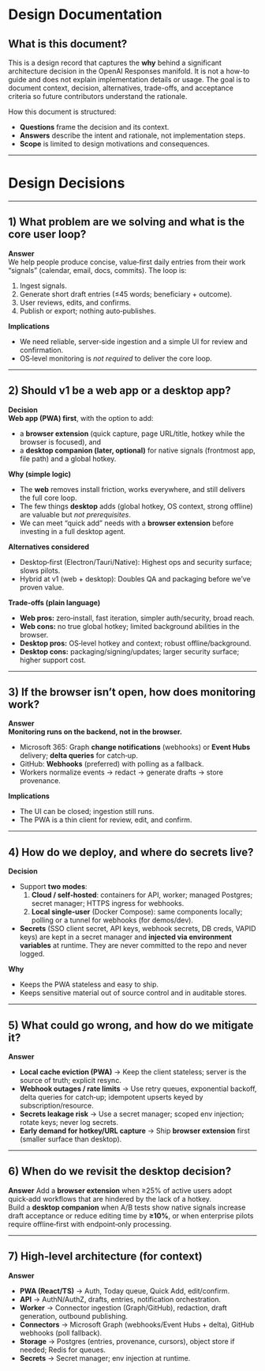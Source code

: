 # Design Documentation
## What is this document?

This is a design record that captures the **why** behind a significant architecture decision in the OpenAI Responses manifold. It is not a how-to guide and does not explain implementation details or usage. The goal is to document context, decision, alternatives, trade-offs, and acceptance criteria so future contributors understand the rationale.

How this document is structured:

* **Questions** frame the decision and its context.
* **Answers** describe the intent and rationale, not implementation steps.
* **Scope** is limited to design motivations and consequences.

---

# Design Decisions

---

## 1) What problem are we solving and what is the core user loop?

**Answer**  
We help people produce concise, value‑first daily entries from their work “signals” (calendar, email, docs, commits). The loop is:

1. Ingest signals.
2. Generate short draft entries (≤45 words; beneficiary + outcome).
3. User reviews, edits, and confirms.
4. Publish or export; nothing auto‑publishes.

**Implications**
- We need reliable, server‑side ingestion and a simple UI for review and confirmation.
- OS‑level monitoring is *not required* to deliver the core loop.

---

## 2) Should v1 be a web app or a desktop app?

**Decision**  
**Web app (PWA) first**, with the option to add:
- a **browser extension** (quick capture, page URL/title, hotkey while the browser is focused), and
- a **desktop companion (later, optional)** for native signals (frontmost app, file path) and a global hotkey.

**Why (simple logic)**
- The **web** removes install friction, works everywhere, and still delivers the full core loop.
- The few things **desktop** adds (global hotkey, OS context, strong offline) are valuable but *not prerequisites*.
- We can meet “quick add” needs with a **browser extension** before investing in a full desktop agent.

**Alternatives considered**
- Desktop‑first (Electron/Tauri/Native): Highest ops and security surface; slows pilots.
- Hybrid at v1 (web + desktop): Doubles QA and packaging before we’ve proven value.

**Trade‑offs (plain language)**
- **Web pros:** zero‑install, fast iteration, simpler auth/security, broad reach.
- **Web cons:** no true global hotkey; limited background abilities in the browser.
- **Desktop pros:** OS‑level hotkey and context; robust offline/background.
- **Desktop cons:** packaging/signing/updates; larger security surface; higher support cost.

---

## 3) If the browser isn’t open, how does monitoring work?

**Answer**  
**Monitoring runs on the backend, not in the browser.**  
- Microsoft 365: Graph **change notifications** (webhooks) or **Event Hubs** delivery; **delta queries** for catch‑up.
- GitHub: **Webhooks** (preferred) with polling as a fallback.
- Workers normalize events → redact → generate drafts → store provenance.

**Implications**
- The UI can be closed; ingestion still runs.
- The PWA is a thin client for review, edit, and confirm.

---

## 4) How do we deploy, and where do secrets live?

**Decision**
- Support **two modes**:
  1) **Cloud / self‑hosted**: containers for API, worker; managed Postgres; secret manager; HTTPS ingress for webhooks.
  2) **Local single‑user** (Docker Compose): same components locally; polling or a tunnel for webhooks (for demos/dev).
- **Secrets** (SSO client secret, API keys, webhook secrets, DB creds, VAPID keys) are kept in a secret manager and **injected via environment variables** at runtime. They are never committed to the repo and never logged.

**Why**
- Keeps the PWA stateless and easy to ship.
- Keeps sensitive material out of source control and in auditable stores.

---

## 5) What could go wrong, and how do we mitigate it?

**Answer**
- **Local cache eviction (PWA)** → Keep the client stateless; server is the source of truth; explicit resync.
- **Webhook outages / rate limits** → Use retry queues, exponential backoff, delta queries for catch‑up; idempotent upserts keyed by subscription/resource.
- **Secrets leakage risk** → Use a secret manager; scoped env injection; rotate keys; never log secrets.
- **Early demand for hotkey/URL capture** → Ship **browser extension** first (smaller surface than desktop).

---

## 6) When do we revisit the desktop decision?

**Answer**
Add a **browser extension** when ≥25% of active users adopt quick‑add workflows that are hindered by the lack of a hotkey.  
Build a **desktop companion** when A/B tests show native signals increase draft acceptance or reduce editing time by **≥10%**, or when enterprise pilots require offline‑first with endpoint‑only processing.

---

## 7) High‑level architecture (for context)

**Answer**
- **PWA (React/TS)** → Auth, Today queue, Quick Add, edit/confirm.
- **API** → AuthN/AuthZ, drafts, entries, notification orchestration.
- **Worker** → Connector ingestion (Graph/GitHub), redaction, draft generation, outbound publishing.
- **Connectors** → Microsoft Graph (webhooks/Event Hubs + delta), GitHub webhooks (poll fallback).
- **Storage** → Postgres (entries, provenance, cursors), object store if needed; Redis for queues.
- **Secrets** → Secret manager; env injection at runtime.
